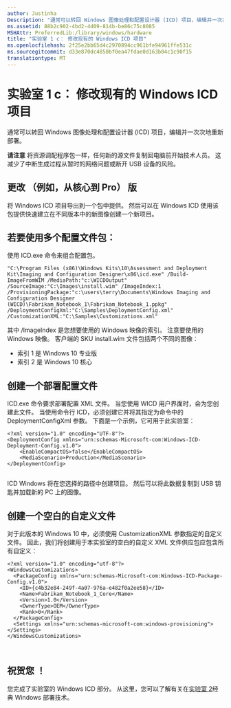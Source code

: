 ```yaml
---
author: Justinha
Description: "通常可以转回 Windows 图像处理和配置设计器 (ICD) 项目，编辑并一次次地重新部署。"
ms.assetid: 88b2c902-4bd2-4d09-814b-be86c75c8085
MSHAttr: PreferredLib:/library/windows/hardware
title: "实验室 1 c︰ 修改现有的 Windows ICD 项目"
ms.openlocfilehash: 2f25e2bb65d4c2970894cc961bfe94961ffe531c
ms.sourcegitcommit: d33e870dc4850bf0ea47fdae0d163b04c1c90f15
translationtype: MT
---
```

# <a name="lab-1c-modify-an-existing-windows-icd-project"></a>实验室 1 c︰ 修改现有的 Windows ICD 项目


通常可以转回 Windows 图像处理和配置设计器 (ICD) 项目，编辑并一次次地重新部署。

**请注意** 将资源调配程序包一样，任何新的源文件复制回电脑前开始技术人员。 这减少了中断生成过程从暂时的网络问题或断开 USB 设备的风险。

 

## <a name="span-idchangetheeditionforexamplefromcoretoprospanspan-idchangetheeditionforexamplefromcoretoprospanspan-idchangetheeditionforexamplefromcoretoprospanchange-the-edition-for-example-from-core-to-pro"></a><span id="Change_the_edition__for_example__from_Core_to_Pro_"></span><span id="change_the_edition__for_example__from_core_to_pro_"></span><span id="CHANGE_THE_EDITION__FOR_EXAMPLE__FROM_CORE_TO_PRO_"></span>更改 （例如，从核心到 Pro） 版


将 Windows ICD 项目导出到一个包中提供。 然后可以在 Windows ICD 使用该包提供快速建立在不同版本中的新图像创建一个新项目。

## <a name="span-idtousemorethanoneprovisioningpackagespanspan-idtousemorethanoneprovisioningpackagespanspan-idtousemorethanoneprovisioningpackagespanto-use-more-than-one-provisioning-package"></a><span id="To_use_more_than_one_provisioning_package_"></span><span id="to_use_more_than_one_provisioning_package_"></span><span id="TO_USE_MORE_THAN_ONE_PROVISIONING_PACKAGE_"></span>若要使用多个配置文件包︰


使用 ICD.exe 命令来组合配置包。

``` syntax
"C:\Program Files (x86)\Windows Kits\10\Assessment and Deployment Kit\Imaging and Configuration Designer\x86\icd.exe" /Build-ImageFromWIM /MediaPath:"c:\WICDOutput" /SourceImage:"C:\Images\install.wim" /ImageIndex:1 /ProvisioningPackage:"c:\users\terry\Documents\Windows Imaging and Configuration Designer (WICD)\Fabrikam_Notebook_1\Fabrikam_Notebook_1.ppkg" /DeploymentConfigXml:"C:\Samples\DeploymentConfig.xml" /CustomizationXML:"C:\Samples\Customizations.xml" 
```

其中 /ImageIndex 是您想要使用的 Windows 映像的索引。 注意要使用的 Windows 映像。 客户端的 SKU install.wim 文件包括两个不同的图像︰

-   索引 1 是 Windows 10 专业版
-   索引 2 是 Windows 10 核心

## <a name="span-idcreateadeploymentconfigurationfilespanspan-idcreateadeploymentconfigurationfilespanspan-idcreateadeploymentconfigurationfilespancreate-a-deployment-configuration-file"></a><span id="Create_a_deployment_configuration_file"></span><span id="create_a_deployment_configuration_file"></span><span id="CREATE_A_DEPLOYMENT_CONFIGURATION_FILE"></span>创建一个部署配置文件


ICD.exe 命令要求部署配置 XML 文件。 当您使用 WICD 用户界面时，会为您创建此文件。 当使用命令行 ICD，必须创建它并将其指定为命令中的 DeploymentConfigXml 参数。 下面是一个示例，它可用于此实验室︰

``` syntax
<?xml version="1.0" encoding="UTF-8"?>
<DeploymentConfig xmlns="urn:schemas-Microsoft-com:Windows-ICD-Deployment-Config.v1.0">
    <EnableCompactOS>false</EnableCompactOS>
    <MediaScenario>Production</MediaScenario>
</DeploymentConfig>
 
```

ICD Windows 将在您选择的路径中创建项目。 然后可以将此数据复制到 USB 钥匙并加载新的 PC 上的图像。

## <a name="span-idcreateablankcustomizationsfilespanspan-idcreateablankcustomizationsfilespanspan-idcreateablankcustomizationsfilespancreate-a-blank-customizations-file"></a><span id="Create_a_blank_customizations_file"></span><span id="create_a_blank_customizations_file"></span><span id="CREATE_A_BLANK_CUSTOMIZATIONS_FILE"></span>创建一个空白的自定义文件


对于此版本的 Windows 10 中，必须使用 CustomizationXML 参数指定的自定义文件。 因此，我们将创建用于本实验室的空白的自定义 XML 文件供应包应包含所有自定义︰

``` syntax
<?xml version="1.0" encoding="utf-8"?>
<WindowsCustomizations>
  <PackageConfig xmlns="urn:schemas-Microsoft-com:Windows-ICD-Package-Config.v1.0">
    <ID>{c4b32e84-249f-4a07-976a-e482f0a2ee58}</ID>
    <Name>Fabrikam_Notebook_1_Core</Name>
    <Version>1.0</Version>
    <OwnerType>OEM</OwnerType>
    <Rank>0</Rank>
  </PackageConfig>
  <Settings xmlns="urn:schemas-microsoft-com:windows-provisioning">
</Settings>
</WindowsCustomizations>

 
```

## <a name="span-idcongratulationsspanspan-idcongratulationsspanspan-idcongratulationsspancongratulations"></a><span id="Congratulations_"></span><span id="congratulations_"></span><span id="CONGRATULATIONS_"></span>祝贺您 ！


您完成了实验室的 Windows ICD 部分。 从这里，您可以了解有关在[实验室 2](part-2--classic-style-deployment.md)经典 Windows 部署技术。

 

 





